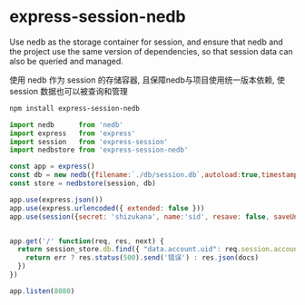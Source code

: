 # express-session-nedb
Use nedb as the storage container for session, and ensure that nedb and the project use the same version of dependencies, so that session data can also be queried and managed.

使用 nedb 作为 session 的存储容器, 且保障nedb与项目使用统一版本依赖, 使 session 数据也可以被查询和管理

```bash
npm install express-session-nedb
```


```javascript
import nedb      from 'nedb'
import express   from 'express'
import session   from 'express-session'
import nedbstore from 'express-session-nedb'

const app = express()
const db = new nedb({filename:`./db/session.db`,autoload:true,timestampData:true})
const store = nedbstore(session, db)

app.use(express.json())
app.use(express.urlencoded({ extended: false }))
app.use(session({secret: 'shizukana', name:'sid', resave: false, saveUninitialized: false, cookie: { maxAge: 180 * 24 * 3600000 }, store: store}))


app.get('/' function(req, res, next) {
  return session_store.db.find({ "data.account.uid": req.session.account.uid }, function(err, docs) {
    return err ? res.status(500).send('错误') : res.json(docs)
  })
})

app.listen(8080)
```
